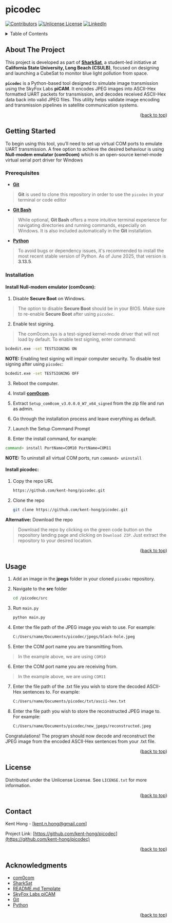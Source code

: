 # picodec

<!-- PROJECT SHIELDS -->
[![Contributors][contributors-shield]][contributors-url]
[![Unlicense License][license-shield]][license-url]
[![LinkedIn][linkedin-shield]][linkedin-url]

<!-- PROJECT LOGO -->

<!-- TABLE OF CONTENTS -->
<details>
  <summary>Table of Contents</summary>
  <ol>
    <li>
      <a href="#about-the-project">About The Project</a>
    </li>
    <li>
      <a href="#getting-started">Getting Started</a>
      <ul>
        <li><a href="#prerequisites">Prerequisites</a></li>
        <li><a href="#installation">Installation</a></li>
      </ul>
    </li>
    <li><a href="#usage">Usage</a></li>
    <li><a href="#license">License</a></li>
    <li><a href="#contact">Contact</a></li>
    <li><a href="#acknowledgments">Acknowledgments</a></li>
  </ol>
</details>



<!-- ABOUT THE PROJECT -->
## About The Project

This project is developed as part of [**SharkSat**](https://www.csulbaiaa.org/sharksat), a student-led initiative at **California State University, Long Beach (CSULB)**, focused on designing and launching a CubeSat to monitor blue light pollution from space.

**`picodec`** is a Python-based tool designed to simulate image transmission using the SkyFox Labs **piCAM**. It encodes JPEG images into ASCII-Hex formatted UART packets for transmission, and decodes received ASCII-Hex data back into valid JPEG files. This utility helps validate image encoding and transmission pipelines in satellite communication systems.

<p align="right">(<a href="#readme-top">back to top</a>)</p>


<!-- GETTING STARTED -->
## Getting Started

To begin using this tool, you’ll need to set up virtual COM ports to emulate UART transmission. A free option to achieve the desired behaviour is using **Null-modem emulator (com0com)** which is an open-source kernel-mode virtual serial port driver for Windows

### Prerequisites
* [**Git**](https://git-scm.com/book/en/v2/Getting-Started-Installing-Git)
> **Git** is used to clone this repository in order to use the `picodec` in your terminal or code editor

* [**Git Bash**](https://git-scm.com/book/en/v2/Getting-Started-Installing-Git)
> While optional, **Git Bash** offers a more intuitive terminal experience for navigating directories and running commands, especially on Windows. 
> It is also included automatically in the **Git** installation.

* [**Python**](https://www.python.org/downloads/)
 > To avoid bugs or dependency issues, it's recommended to install the most recent stable version of Python. As of June 2025, that version is **3.13.5**.

### Installation

#### Install Null-modem emulator (com0com):
1. Disable **Secure Boot** on Windows.
> The option to disable **Secure Boot** should be in your BIOS. Make sure to re-enable **Secure Boot** after using `picodec`.

2. Enable test signing.
> The com0com.sys is a test-signed kernel-mode driver that will not load by
  default. To enable test signing, enter command:
```sh
bcdedit.exe -set TESTSIGNING ON
```
**NOTE:** Enabling test signing will impair computer security. To disable test signing after using `picodec`:
```sh
bcdedit.exe -set TESTSIGNING OFF
``` 

3. Reboot the computer.

4. Install [**com0com**](https://sourceforge.net/projects/com0com/).
5. Extract `Setup_com0com_v3.0.0.0_W7_x64_signed` from the zip file and run as admin.
6. Go through the installation process and leave everything as default.
7. Launch the Setup Command Prompt
8. Enter the install command, for example:
```sh
command> install PortName=COM10 PortName=COM11
```
**NOTE:** To uninstall all virtual COM ports, run `command> uninstall`

#### Install picodec:

1. Copy the repo URL
    ```sh
    https://github.com/kent-hong/picodec.git
    ```

2. Clone the repo
   ```sh
   git clone https://github.com/kent-hong/picodec.git
   ```

**Alternative:** Download the repo
> Download the repo by clicking on the green code button on the repository landing page and clicking on `Download ZIP`. Just extract the repository to your desired location.
<p align="right">(<a href="#readme-top">back to top</a>)</p>



<!-- USAGE EXAMPLES -->
## Usage

1. Add an image in the **jpegs** folder in your cloned `picodec` repository.

2. Navigate to the **src** folder
   ```sh
   cd /picodec/src
   ```
3. Run `main.py`
   ```sh
   python main.py
   ```

4. Enter the file path of the JPEG image you wish to use. For example:
    ```sh
    C:/Users/name/Documents/picodec/jpegs/black-hole.jpeg
    ```

5. Enter the COM port name you are transmitting from. 
> In the example above, we are using `COM10`

6. Enter the COM port name you are receiving from.
> In the example above, we are using `COM11`

7. Enter the file path of the .txt file you wish to store the decoded ASCII-Hex sentences to. For example:
    ```sh
    C:/Users/name/Documents/picodec/txt/ascii-hex.txt
    ```

8. Enter the file path you wish to store the reconstructed JPEG image to. For example:
    ```sh
    C:/Users/name/Documents/picodec/new_jpegs/reconstructed.jpeg
    ```

Congratulations! The program should now decode and reconstruct the JPEG image from the encoded ASCII-Hex sentences from your .txt file.

<p align="right">(<a href="#readme-top">back to top</a>)</p>


<!-- LICENSE -->
## License

Distributed under the Unlicense License. See `LICENSE.txt` for more information.

<p align="right">(<a href="#readme-top">back to top</a>)</p>



<!-- CONTACT -->
## Contact

Kent Hong - [kent.n.hong@gmail.com]

Project Link: [https://github.com/kent-hong/picodec](https://github.com/kent-hong/picodec)

<p align="right">(<a href="#readme-top">back to top</a>)</p>



<!-- ACKNOWLEDGMENTS -->
## Acknowledgments

* [com0com](https://github.com/diegopego/com0com-1?tab=readme-ov-file)
* [SharkSat](https://www.csulbaiaa.org/sharksat)
* [README.md Template](https://github.com/othneildrew/Best-README-Template)
* [SkyFox Labs piCAM](https://www.skyfoxlabs.com/product/27-picam)
* [Git](https://git-scm.com/)
* [Python](https://www.python.org/)

<p align="right">(<a href="#readme-top">back to top</a>)</p>



<!-- MARKDOWN LINKS & IMAGES -->
<!-- https://www.markdownguide.org/basic-syntax/#reference-style-links -->
[contributors-shield]: https://img.shields.io/github/contributors/othneildrew/Best-README-Template.svg?style=for-the-badge
[contributors-url]: https://github.com/kent-hong/picodec/graphs/contributors
[license-shield]: https://img.shields.io/github/license/othneildrew/Best-README-Template.svg?style=for-the-badge
[license-url]: https://github.com/othneildrew/Best-README-Template/blob/master/LICENSE.txt
[linkedin-shield]: https://img.shields.io/badge/-LinkedIn-black.svg?style=for-the-badge&logo=linkedin&colorB=555
[linkedin-url]: https://www.linkedin.com/in/kent-hong/
